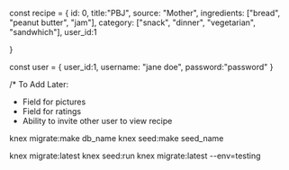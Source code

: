 const recipe = {
        id: 0,
        title:"PBJ",
        source: "Mother",
        ingredients: ["bread", "peanut butter", "jam"],
        category: ["snack", "dinner", "vegetarian", "sandwhich"],
        user_id:1
    
}

const user = {
    user_id:1,
    username: "jane doe",
    password:"password"
}

/*
To Add Later:
- Field for pictures
- Field for ratings
- Ability to invite other user to view recipe


knex migrate:make db_name
knex seed:make seed_name

knex migrate:latest
knex seed:run
knex migrate:latest --env=testing

